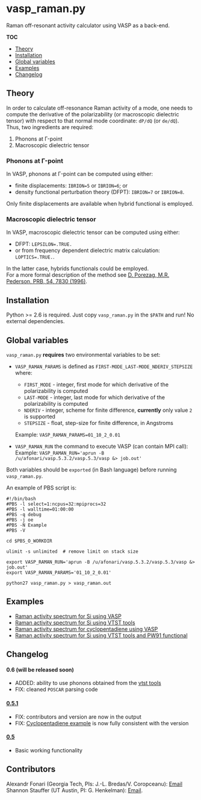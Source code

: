 # vasp_raman.py

Raman off-resonant activity calculator using VASP as a back-end.

**TOC**

 - [Theory](#theory)
 - [Installation](#installation)
 - [Global variables](#global-variables)
 - [Examples](#examples)
 - [Changelog](#changelog)

## Theory

In order to calculate off-resonance Raman activity of a mode, one needs to compute the derivative of the polarizability (or macroscopic dielectric tensor) with respect to that normal mode coordinate: `dP/dQ` (or `de/dQ`).  
Thus, two ingredients are required:

 1. Phonons at Γ-point
 2. Macroscopic dielectric tensor

### Phonons at Γ-point
In VASP, phonons at Γ-point can be computed using either:

 * finite displacements: `IBRION=5` or `IBRION=6`; or
 * density functional perturbation theory (DFPT): `IBRION=7` or `IBRION=8`.

Only finite displacements are available when hybrid functional is employed.

### Macroscopic dielectric tensor
In VASP, macroscopic dielectric tensor can be computed using either:
 * DFPT: `LEPSILON=.TRUE.`
 * or from frequency dependent dielectric matrix calculation: `LOPTICS=.TRUE.`.

In the latter case, hybrids functionals could be employed.  
For a more formal description of the method see [D. Porezag, M.R. Pederson, PRB, 54, 7830 (1996)](http://dx.doi.org/10.1103/PhysRevB.54.7830).

## Installation

Python >= 2.6 is required. Just copy `vasp_raman.py` in the `$PATH` and run! No external dependencies.

## Global variables

`vasp_raman.py` **requires** two environmental variables to be set:

  - `VASP_RAMAN_PARAMS` is defined as `FIRST-MODE_LAST-MODE_NDERIV_STEPSIZE` where:
      - `FIRST_MODE` - integer, first mode for which derivative of the polarizability is computed
      - `LAST-MODE`  - integer, last mode for which derivative of the polarizability is computed
      - `NDERIV`     - integer, scheme for finite difference, **currently** only value `2` is supported
      - `STEPSIZE`   - float, step-size for finite difference, in Angstroms
        
    Example: `VASP_RAMAN_PARAMS=01_10_2_0.01`

  - `VASP_RAMAN_RUN` the command to execute VASP (can contain MPI call):  
Example: `VASP_RAMAN_RUN='aprun -B /u/afonari/vasp.5.3.2/vasp.5.3/vasp &> job.out'`

Both variables should be `exported` (in Bash language) before running `vasp_raman.py`.

An example of PBS script is:
```
#!/bin/bash
#PBS -l select=1:ncpus=32:mpiprocs=32
#PBS -l walltime=01:00:00
#PBS -q debug
#PBS -j oe
#PBS -N Example
#PBS -V

cd $PBS_O_WORKDIR

ulimit -s unlimited  # remove limit on stack size

export VASP_RAMAN_RUN='aprun -B /u/afonari/vasp.5.3.2/vasp.5.3/vasp &> job.out'
export VASP_RAMAN_PARAMS='01_10_2_0.01'

python27 vasp_raman.py > vasp_raman.out
```

## Examples

* [Raman activity spectrum for Si using VASP](https://github.com/raman-sc/VASP/tree/master/Sibulk-VASP)
* [Raman activity spectrum for Si using VTST tools](https://github.com/raman-sc/VASP/tree/master/Sibulk-VTST)
* [Raman activity spectrum for cyclopentadiene using VASP](https://github.com/raman-sc/VASP/tree/master/Cyclopentadiene)
* [Raman activity spectrum for Si using VTST tools and PW91 functional](https://github.com/raman-sc/VASP/tree/master/Sibulk)

## Changelog

#### 0.6 (will be released soon)
* ADDED: ability to use phonons obtained from the [vtst tools](theory.cm.utexas.edu/vtsttools/dynmat/)
* FIX: cleaned `POSCAR` parsing code

#### [0.5.1](https://raw.github.com/raman-sc/VASP/3cb3cdf0682609365c4b966472ef6eb5be1defc5/vasp_raman.py)
* FIX: contributors and version are now in the output
* FIX: [Cyclopentadiene example](https://github.com/raman-sc/VASP/tree/master/Cyclopentadiene) is now fully consistent with the version

#### [0.5](https://raw.github.com/raman-sc/VASP/3004f2fd455b0f81c28a2e227542b328d5998bbd/vasp_raman.py)
* Basic working functionality

## Contributors

Alexandr Fonari (Georgia Tech, PIs: J.-L. Bredas/V. Coropceanu): [Email](mailto:alexandr.fonari[nospam]gatech.edu)  
Shannon Stauffer (UT Austin, PI: G. Henkelman): [Email](mailto:stauffers[nospam]utexas.edu).
